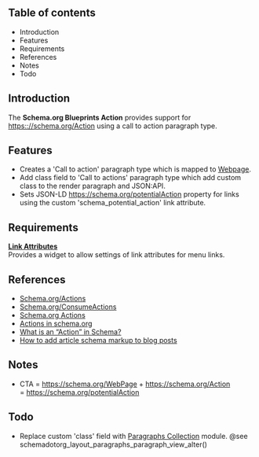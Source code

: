 Table of contents
-----------------

* Introduction
* Features
* Requirements
* References
* Notes
* Todo


Introduction
------------

The **Schema.org Blueprints Action** provides support for 
<https:://schema.org/Action> using a call to action paragraph type.


Features
--------

- Creates a 'Call to action' paragraph type which is mapped to
  [Webpage](https://schema.org/WebPage).
- Add class field to 'Call to actions' paragraph type which add custom class
  to the render paragraph and JSON:API.
- Sets JSON-LD https://schema.org/potentialAction property for links using the 
  custom 'schema_potential_action' link attribute.


Requirements
------------

**[Link Attributes](https://www.drupal.org/project/link_attributes)**  
Provides a widget to allow settings of link attributes for menu links.


References
----------

- [Schema.org/Actions](https://schema.org/Action)
- [Schema.org/ConsumeActions](https://schema.org/ConsumeAction)
- [Schema.org Actions](https://www.seroundtable.com/schema-actions-18438.html)
- [Actions in schema.org](https://www.w3.org/wiki/images/2/25/Schemaorg-actions-draft5.pdf)
- [What is an “Action” in Schema?](https://ondyr.com/what-is-action-schema/)
- [How to add article schema markup to blog posts](https://www.hallaminternet.com/introducing-schema-org-action-markups/?amp)


Notes
-----

- CTA = <https://schema.org/WebPage> + <https://schema.org/Action>  
  = <https://schema.org/potentialAction>

Todo
----

- Replace custom 'class' field with
  [Paragraphs Collection](https://www.drupal.org/project/paragraphs_collection) module.
  @see schemadotorg_layout_paragraphs_paragraph_view_alter()
